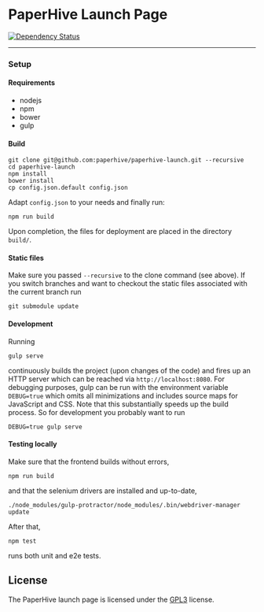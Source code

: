 # PaperHive Launch Page

[![Dependency Status](https://gemnasium.com/paperhive/paperhive-launch.svg)](https://gemnasium.com/paperhive/paperhive-launch)

---

### Setup
#### Requirements
* nodejs
* npm
* bower
* gulp

#### Build
```
git clone git@github.com:paperhive/paperhive-launch.git --recursive
cd paperhive-launch
npm install
bower install
cp config.json.default config.json
```
Adapt `config.json` to your needs and finally run:
```
npm run build
```
Upon completion, the files for deployment are placed in the directory `build/`.

#### Static files
Make sure you passed `--recursive` to the clone command (see above). If you
switch branches and want to checkout the static files associated with the
current branch run
```
git submodule update
```

#### Development
Running
```
gulp serve
```
continuously builds the project (upon changes of the code) and fires up an HTTP
server which can be reached via `http://localhost:8080`. For debugging
purposes, gulp can be run with the environment variable `DEBUG=true` which
omits all minimizations and includes source maps for JavaScript and CSS. Note
that this substantially speeds up the build process. So for development you
probably want to run
```
DEBUG=true gulp serve
```

#### Testing locally
Make sure that the frontend builds without errors,
```
npm run build
```
and that the selenium drivers are installed and up-to-date,
```
./node_modules/gulp-protractor/node_modules/.bin/webdriver-manager update
```
After that,
```
npm test
```
runs both unit and e2e tests.

## License
The PaperHive launch page is licensed under the [GPL3](https://www.gnu.org/licenses/gpl.html) license.
